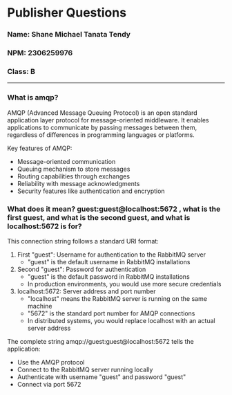# Publisher Questions 
### Name: Shane Michael Tanata Tendy
### NPM: 2306259976
### Class: B

----
### What is amqp?
AMQP (Advanced Message Queuing Protocol) is an open standard application layer protocol 
for message-oriented middleware. It enables applications to communicate by passing 
messages between them, regardless of differences in programming languages or platforms.

Key features of AMQP:
- Message-oriented communication
- Queuing mechanism to store messages
- Routing capabilities through exchanges
- Reliability with message acknowledgments
- Security features like authentication and encryption

### What does it mean? guest:guest@localhost:5672 , what is the first guest, and what is the second guest, and what is localhost:5672 is for?
This connection string follows a standard URI format:
1. First "guest": Username for authentication to the RabbitMQ server
    - "guest" is the default username in RabbitMQ installations
2. Second "guest": Password for authentication
    - "guest" is the default password in RabbitMQ installations
    - In production environments, you would use more secure credentials
3. localhost:5672: Server address and port number
    - "localhost" means the RabbitMQ server is running on the same machine
    - "5672" is the standard port number for AMQP connections
    - In distributed systems, you would replace localhost with an actual server address

The complete string amqp://guest:guest@localhost:5672 tells the application:
- Use the AMQP protocol
- Connect to the RabbitMQ server running locally
- Authenticate with username "guest" and password "guest"
- Connect via port 5672